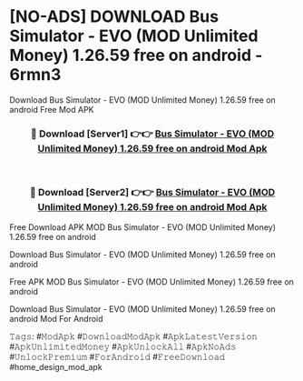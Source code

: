 # [NO-ADS] DOWNLOAD Bus Simulator - EVO (MOD Unlimited Money) 1.26.59 free on android - 6rmn3
Download Bus Simulator - EVO (MOD Unlimited Money) 1.26.59 free on android Free Mod APK

<div align="center">
<h3>🔴 Download [Server1] 👉👉 <a href="https://apk-comot.site?title=Bus_Simulator_-_EVO_(MOD_Unlimited_Money)_1.26.59_free_on_android">Bus Simulator - EVO (MOD Unlimited Money) 1.26.59 free on android Mod Apk</a></h3><br>

<h3>🔴 Download [Server2] 👉👉 <a href="https://apk-comot.site?title=Bus_Simulator_-_EVO_(MOD_Unlimited_Money)_1.26.59_free_on_android">Bus Simulator - EVO (MOD Unlimited Money) 1.26.59 free on android Mod Apk</a></h3>
</div>


Free Download APK MOD Bus Simulator - EVO (MOD Unlimited Money) 1.26.59 free on android

Download Bus Simulator - EVO (MOD Unlimited Money) 1.26.59 free on android 

Free APK MOD Bus Simulator - EVO (MOD Unlimited Money) 1.26.59 free on android 

Download Bus Simulator - EVO (MOD Unlimited Money) 1.26.59 free on android Mod For Android

𝚃𝚊𝚐𝚜: #𝙼𝚘𝚍𝙰𝚙𝚔 #𝙳𝚘𝚠𝚗𝚕𝚘𝚊𝚍𝙼𝚘𝚍𝙰𝚙𝚔 #𝙰𝚙𝚔𝙻𝚊𝚝𝚎𝚜𝚝𝚅𝚎𝚛𝚜𝚒𝚘𝚗 #𝙰𝚙𝚔𝚄𝚗𝚕𝚒𝚖𝚒𝚝𝚎𝚍𝙼𝚘𝚗𝚎𝚢 #𝙰𝚙𝚔𝚄𝚗𝚕𝚘𝚌𝚔𝙰𝚕𝚕 #𝙰𝚙𝚔𝙽𝚘𝙰𝚍𝚜 #𝚄𝚗𝚕𝚘𝚌𝚔𝙿𝚛𝚎𝚖𝚒𝚞𝚖 #𝙵𝚘𝚛𝙰𝚗𝚍𝚛𝚘𝚒𝚍 #𝙵𝚛𝚎𝚎𝙳𝚘𝚠𝚗𝚕𝚘𝚊𝚍 #home_design_mod_apk